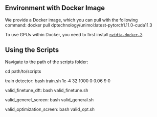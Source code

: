 ## Environment with Docker Image

We provide a Docker image, which you can pull with the following command:
docker pull dptechnology/unimol:latest-pytorch1.11.0-cuda11.3

To use GPUs within Docker, you need to first install [`nvidia-docker-2`](https://docs.nvidia.com/datacenter/cloud-native/container-toolkit/install-guide.html#docker).

## Using the Scripts

Navigate to the path of the scripts folder:

cd path/to/scripts

train detector: bash train.sh 1e-4 32 1000 0 0.06 9 0

valid_finetune_dft: bash valid_finetune.sh

valid_generel_screen: bash valid_general.sh

valid_optimization_screen: bash valid_opt.sh
